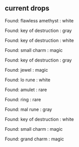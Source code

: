 ## current drops

Found: flawless amethyst : white
Found: key of destruction : gray
Found: key of destruction : white
Found: small charm : magic
Found: key of destruction : gray
Found: jewel : magic
Found: lo rune : white
Found: amulet : rare
Found: ring : rare
Found: mal rune : gray
Found: key of destruction : white
Found: small charm : magic
Found: grand charm : magic
